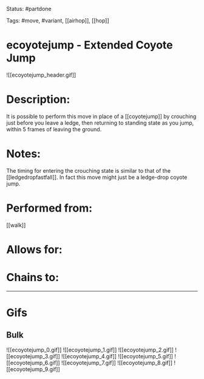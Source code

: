 Status: #partdone

Tags: #move, #variant, [[airhop]], [[hop]]

# ecoyotejump - Extended Coyote Jump
![[ecoyotejump_header.gif]]
# Description:
It is possible to perform this move in place of a [[coyotejump]] by crouching just before you leave a ledge, then returning to standing state as you jump, within 5 frames of leaving the ground.

# Notes:
The timing for entering the crouching state is similar to that of the [[ledgedropfastfall]]. In fact this move might just be a ledge-drop coyote jump.

# Performed from:
[[walk]]

# Allows for:


# Chains to:


___
# Gifs
## Bulk
![[ecoyotejump_0.gif]]
![[ecoyotejump_1.gif]]
![[ecoyotejump_2.gif]]
![[ecoyotejump_3.gif]]
![[ecoyotejump_4.gif]]
![[ecoyotejump_5.gif]]
![[ecoyotejump_6.gif]]
![[ecoyotejump_7.gif]]
![[ecoyotejump_8.gif]]
![[ecoyotejump_9.gif]]